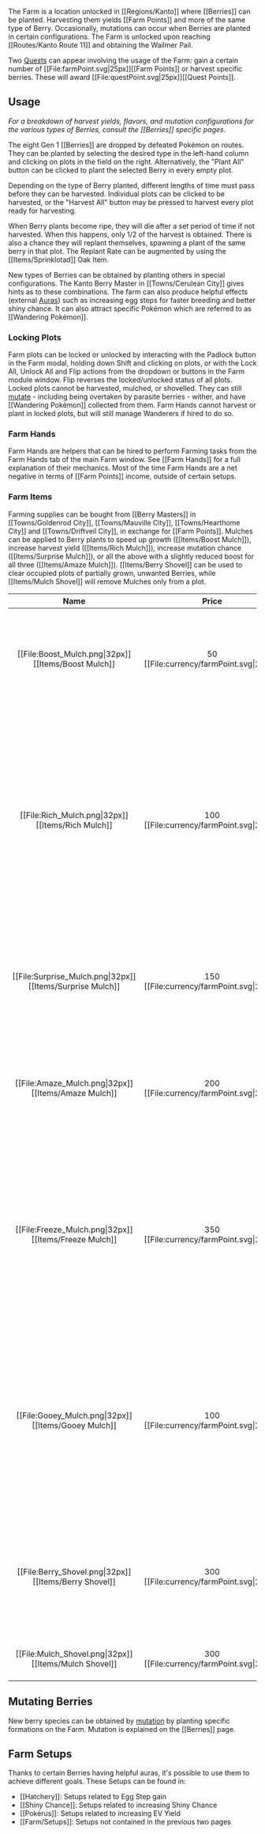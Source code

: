 The Farm is a location unlocked in [[Regions/Kanto]] where [[Berries]] can be planted. Harvesting them yields [[Farm Points]] and more of the same type of Berry. Occasionally, mutations can occur when Berries are planted in certain configurations. The Farm is unlocked upon reaching [[Routes/Kanto Route 11]] and obtaining the Wailmer Pail.

Two [Quests](#!Quest_Points) can appear involving the usage of the Farm: gain a certain number of [[File:farmPoint.svg|25px]][[Farm Points]] or harvest specific berries. These will award [[File:questPoint.svg|25px]][[Quest Points]].

## Usage

_For a breakdown of harvest yields, flavors, and mutation configurations for the various types of Berries, consult the [[Berries]] specific pages._

The eight Gen 1 [[Berries]] are dropped by defeated Pokémon on routes. They can be planted by selecting the desired type in the left-hand column and clicking on plots in the field on the right. Alternatively, the "Plant All" button can be clicked to plant the selected Berry in every empty plot.

Depending on the type of Berry planted, different lengths of time must pass before they can be harvested. Individual plots can be clicked to be harvested, or the "Harvest All" button may be pressed to harvest every plot ready for harvesting.

When Berry plants become ripe, they will die after a set period of time if not harvested. When this happens, only 1/2 of the harvest is obtained. There is also a chance they will replant themselves, spawning a plant of the same berry in that plot. The Replant Rate can be augmented by using the [[Items/Sprinklotad]] Oak Item.

New types of Berries can be obtained by planting others in special configurations. The Kanto Berry Master in [[Towns/Cerulean City]] gives hints as to these combinations. The farm can also produce helpful effects (external [Auras](#!Berries#aura)) such as increasing egg steps for faster breeding and better shiny chance. It can also attract specific Pokémon which are referred to as [[Wandering Pokémon]].

### Locking Plots

Farm plots can be locked or unlocked by interacting with the Padlock button in the Farm modal, holding down Shift and clicking on plots, or with the Lock All, Unlock All and Flip actions from the dropdown or buttons in the Farm module window.  Flip reverses the locked/unlocked status of all plots.  Locked plots cannot be harvested, mulched, or shovelled.  They can still [mutate](#!Berries#mutation) - including being overtaken by parasite berries - wither, and have [[Wandering Pokémon]] collected from them.  Farm Hands cannot harvest or plant in locked plots, but will still manage Wanderers if hired to do so.

### Farm Hands
Farm Hands are helpers that can be hired to perform Farming tasks from the Farm Hands tab of the main Farm window.  See [[Farm Hands]] for a full explanation of their mechanics.  Most of the time Farm Hands are a net negative in terms of [[Farm Points]] income, outside of certain setups.

### Farm Items

Farming supplies can be bought from [[Berry Masters]] in [[Towns/Goldenrod City]], [[Towns/Mauville City]], [[Towns/Hearthome City]] and [[Towns/Driftveil City]], in exchange for [[Farm Points]]. Mulches can be applied to Berry plants to speed up growth ([[Items/Boost Mulch]]), increase harvest yield ([[Items/Rich Mulch]]), increase mutation chance ([[Items/Surprise Mulch]]), or all the above with a slightly reduced boost for all three ([[Items/Amaze Mulch]]). [[Items/Berry Shovel]] can be used to clear occupied plots of partially grown, unwanted Berries, while [[Items/Mulch Shovel]] will remove Mulches only from a plot.


| Name | Price | Description |
|:--------: | :--------: |:--------:|
|[[File:Boost_Mulch.png\|32px]]  [[Items/Boost Mulch]]  | 50 [[File:currency/farmPoint.svg\|24px]] | Increases Berry growth rate by 50% when applied to a plot occupied by a Berry plant. |
|[[File:Rich_Mulch.png\|32px]]  [[Items/Rich Mulch]]  | 100 [[File:currency/farmPoint.svg\|24px]] | Doubles the amount of berries gained from harvesting a ripe Berry plant. Can be applied immediately prior to harvesting a plant to gain the full doubling boost. Doubles replant chance if berry withers while mulched.  |
|[[File:Surprise_Mulch.png\|32px]]  [[Items/Surprise Mulch]] | 150 [[File:currency/farmPoint.svg\|24px]]  | Increases the chance of Berry mutations by 50% on any (can be empty or occupied) plot it is applied to. |
|[[File:Amaze_Mulch.png\|32px]]  [[Items/Amaze Mulch]] | 200 [[File:currency/farmPoint.svg\|24px]]  | Increases the growth and mutation rates by 25% and the harvest rate and replant chance  by 50%.  |
|[[File:Freeze_Mulch.png\|32px]]  [[Items/Freeze Mulch]] | 350 [[File:currency/farmPoint.svg\|24px]]  | Pauses Berry growth and auras. This includes the Colbur berry blocking Kasib berries from mutating, but not parasitic effects since those are strictly a mutation.  |
|[[File:Gooey_Mulch.png\|32px]]  [[Items/Gooey Mulch]] | 100 [[File:currency/farmPoint.svg\|24px]]  | Improves the catch rate of wandering Pokémon on mulched plot by 10%. Also increases the weights of berry or color specific wandering Pokémon, making them more likely to appear.  |
|[[File:Berry_Shovel.png\|32px]]  [[Items/Berry Shovel]] | 300 [[File:currency/farmPoint.svg\|24px]]  | Clears an occupied plot instantly. Harvestable plots that are shoveled are harvested and not cleared. |
|[[File:Mulch_Shovel.png\|32px]]  [[Items/Mulch Shovel]] | 300 [[File:currency/farmPoint.svg\|24px]]  | Removes Mulch from a plot in the Farm. |

## Mutating Berries

New berry species can be obtained by [mutation](#!Berries#mutation) by planting specific formations on the Farm.  Mutation is explained on the [[Berries]] page.

## Farm Setups

Thanks to certain Berries having helpful auras, it's possible to use them to achieve different goals. These Setups can be found in:
- [[Hatchery]]: Setups related to Egg Step gain
- [[Shiny Chance]]: Setups related to increasing Shiny Chance
- [[Pokérus]]: Setups related to increasing EV Yield
- [[Farm/Setups]]: Setups not contained in the previous two pages